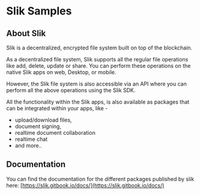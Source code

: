 # Slik Samples

## About Slik 

Slik is a decentralized, encrypted file system built on top of the blockchain.

As a decentralized file system, Slik supports all the regular file operations like add, delete, update or share. You can perform these operations on the native Slik apps on web, Desktop, or mobile.

However, the Slik file system is also accessible via an API where you can perform all the above operations using the Slik SDK. 

All the functionality within the Slik apps, is also available as packages that can be integrated within your apps, like - 

- upload/download files,
- document signing, 
- realtime document collaboration
- realtime chat
- and more..


## Documentation

You can find the documentation for the different packages published by slik here: [https://slik.gitbook.io/docs/](https://slik.gitbook.io/docs/)
